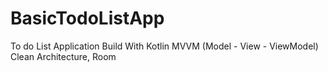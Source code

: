 # BasicTodoListApp

To do List Application Build With Kotlin MVVM (Model - View - ViewModel) </br>Clean Architecture, Room </br>
